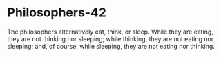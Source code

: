 # Philosophers-42
The philosophers alternatively eat, think, or sleep. While they are eating, they are not thinking nor sleeping; while thinking, they are not eating nor sleeping; and, of course, while sleeping, they are not eating nor thinking.
